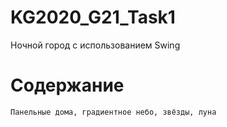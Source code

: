 # KG2020_G21_Task1
Ночной город с использованием Swing

# Содержание
~~~
Панельные дома, градиентное небо, звёзды, луна
~~~